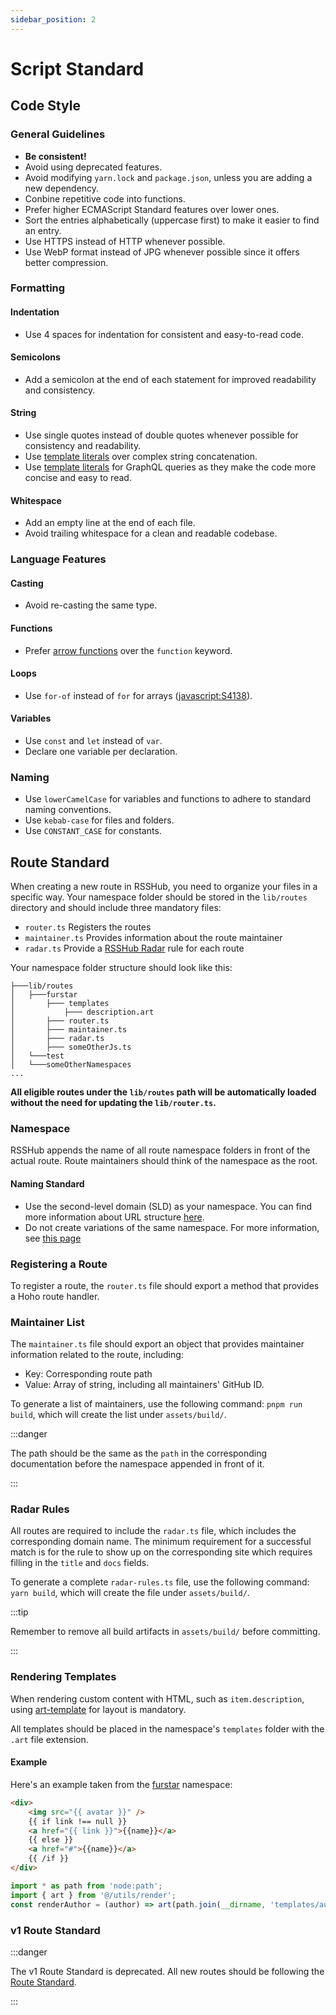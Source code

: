 ```yaml
---
sidebar_position: 2
---
```


# Script Standard

## Code Style

### General Guidelines

-   **Be consistent!**
-   Avoid using deprecated features.
-   Avoid modifying `yarn.lock` and `package.json`, unless you are adding a new dependency.
-   Conbine repetitive code into functions.
-   Prefer higher ECMAScript Standard features over lower ones.
-   Sort the entries alphabetically (uppercase first) to make it easier to find an entry.
-   Use HTTPS instead of HTTP whenever possible.
-   Use WebP format instead of JPG whenever possible since it offers better compression.

### Formatting

#### Indentation

-   Use 4 spaces for indentation for consistent and easy-to-read code.

#### Semicolons

-   Add a semicolon at the end of each statement for improved readability and consistency.

#### String

-   Use single quotes instead of double quotes whenever possible for consistency and readability.
-   Use [template literals](https://developer.mozilla.org/docs/Web/JavaScript/Reference/Template_literals) over complex string concatenation.
-   Use [template literals](https://developer.mozilla.org/docs/Web/JavaScript/Reference/Template_literals) for GraphQL queries as they make the code more concise and easy to read.

#### Whitespace

-   Add an empty line at the end of each file.
-   Avoid trailing whitespace for a clean and readable codebase.

### Language Features

#### Casting

-   Avoid re-casting the same type.

#### Functions

-   Prefer [arrow functions](https://developer.mozilla.org/docs/Web/JavaScript/Reference/Functions/Arrow_functions) over the `function` keyword.

#### Loops

-   Use `for-of` instead of `for` for arrays ([javascript:S4138](https://rules.sonarsource.com/javascript/RSPEC-4138)).

#### Variables

-   Use `const` and `let` instead of `var`.
-   Declare one variable per declaration.

### Naming

-   Use `lowerCamelCase` for variables and functions to adhere to standard naming conventions.
-   Use `kebab-case` for files and folders.
-   Use `CONSTANT_CASE` for constants.

## Route Standard

When creating a new route in RSSHub, you need to organize your files in a specific way. Your namespace folder should be stored in the `lib/routes` directory and should include three mandatory files:

-   `router.ts` Registers the routes
-   `maintainer.ts` Provides information about the route maintainer
-   `radar.ts` Provide a [RSSHub Radar](https://github.com/DIYgod/RSSHub-Radar) rule for each route

Your namespace folder structure should look like this:

```
├───lib/routes
│   ├───furstar
│       ├─── templates
│           ├─── description.art
│       ├─── router.ts
│       ├─── maintainer.ts
│       ├─── radar.ts
│       ├─── someOtherJs.ts
│   └───test
│   └───someOtherNamespaces
...
```

**All eligible routes under the `lib/routes` path will be automatically loaded without the need for updating the `lib/router.ts`.**

### Namespace

RSSHub appends the name of all route namespace folders in front of the actual route. Route maintainers should think of the namespace as the root.

#### Naming Standard

-   Use the second-level domain (SLD) as your namespace. You can find more information about URL structure [here](/joinus/new-radar#top-level-object-key).
-   Do not create variations of the same namespace. For more information, see [this page](/joinus/new-rss/before-start#create-a-namespace)

### Registering a Route

To register a route, the `router.ts` file should export a method that provides a  Hoho route handler.

### Maintainer List

The `maintainer.ts` file should export an object that provides maintainer information related to the route, including:

-   Key: Corresponding route path
-   Value: Array of string, including all maintainers' GitHub ID.

To generate a list of maintainers, use the following command: `pnpm run build`, which will create the list under `assets/build/`.

:::danger

The path should be the same as the `path` in the corresponding documentation before the namespace appended in front of it.

:::

### Radar Rules

All routes are required to include the `radar.ts` file, which includes the corresponding domain name. The minimum requirement for a successful match is for the rule to show up on the corresponding site which requires filling in the `title` and `docs` fields.

To generate a complete `radar-rules.ts` file, use the following command: `yarn build`, which will create the file under `assets/build/`.

:::tip

Remember to remove all build artifacts in `assets/build/` before committing.

:::

### Rendering Templates

When rendering custom content with HTML, such as `item.description`, using [art-template](https://aui.github.io/art-template/) for layout is mandatory.

All templates should be placed in the namespace's `templates` folder with the `.art` file extension.

#### Example

Here's an example taken from the [furstar](https://github.com/DIYgod/RSSHub/blob/master/lib/routes/furstar) namespace:

```html
<div>
    <img src="{{ avatar }}" />
    {{ if link !== null }}
    <a href="{{ link }}">{{name}}</a>
    {{ else }}
    <a href="#">{{name}}</a>
    {{ /if }}
</div>
```

```js
import * as path from 'node:path';
import { art } from '@/utils/render';
const renderAuthor = (author) => art(path.join(__dirname, 'templates/author.art'), author);
```

### v1 Route Standard

:::danger

The v1 Route Standard is deprecated. All new routes should be following the [Route Standard](/joinus/advanced/script-standard#route-standard).

:::
